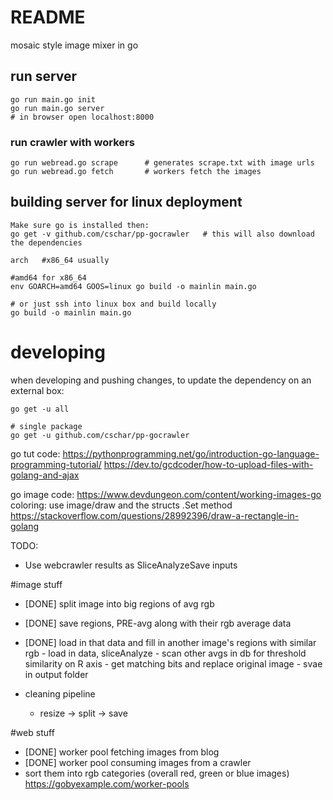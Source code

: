 

# README
mosaic style image mixer in go


## run server
```
go run main.go init   
go run main.go server
# in browser open localhost:8000
```


### run crawler with workers
```
go run webread.go scrape      # generates scrape.txt with image urls
go run webread.go fetch       # workers fetch the images
```

## building server for linux deployment



```
Make sure go is installed then:
go get -v github.com/cschar/pp-gocrawler   # this will also download the dependencies

arch   #x86_64 usually

#amd64 for x86_64
env GOARCH=amd64 GOOS=linux go build -o mainlin main.go

# or just ssh into linux box and build locally
go build -o mainlin main.go
```


# developing

when developing and pushing changes, to update the dependency on an external box:

```
go get -u all

# single package
go get -u github.com/cschar/pp-gocrawler

```

go tut code:
https://pythonprogramming.net/go/introduction-go-language-programming-tutorial/
https://dev.to/gcdcoder/how-to-upload-files-with-golang-and-ajax

go image code:
https://www.devdungeon.com/content/working-images-go
coloring:
use image/draw and the structs .Set method
https://stackoverflow.com/questions/28992396/draw-a-rectangle-in-golang

TODO:

- Use webcrawler results as SliceAnalyzeSave inputs

#image stuff
- [DONE] split image into big regions of avg rgb
- [DONE] save regions, PRE-avg along with their rgb average data
- [DONE] load in that data and fill in another image's regions with similar rgb
        - load in data, sliceAnalyze
        - scan other avgs in db for threshold similarity on R axis
        - get matching bits and replace original image
        - svae in output folder
  
  
- cleaning pipeline
   - resize -> split -> save

#web stuff
- [DONE] worker pool fetching images from blog
- [DONE] worker pool consuming images from a crawler
- sort them into rgb categories (overall red, green or blue images)
https://gobyexample.com/worker-pools
